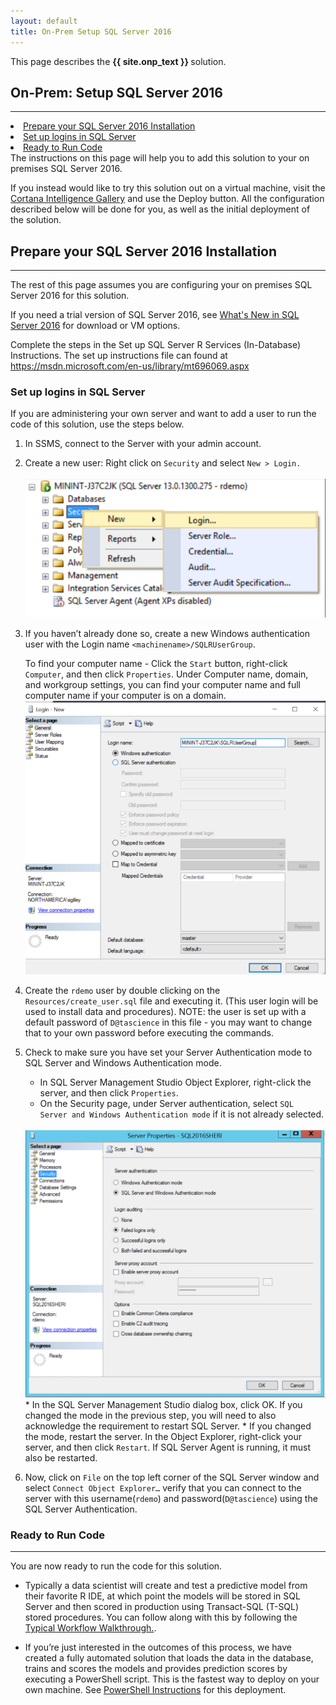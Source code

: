 ```yaml
---
layout: default
title: On-Prem Setup SQL Server 2016
---
```

<div class="alert alert-success" role="alert"> This page describes the 
<strong> 
{{ site.onp_text }}
</strong>
solution.
</div> 

## On-Prem: Setup SQL Server 2016 
--------------------------

<div class="row">
    <div class="col-md-6">
        <div class="toc">
            <li><a href="#prepare-your-sql-server-2016-installation">Prepare your SQL Server 2016 Installation</a></li>
            <li><a href="#set-up-logins-in-sql-server">Set up logins in SQL Server</a></li>
            <li><a href="#ready-to-run-code">Ready to Run Code</a></li>
        </div>
    </div>
    <div class="col-md-6">
        The instructions on this page will help you to add this solution to your on premises SQL Server 2016.  
        <p>
        If you instead would like to try this solution out on a virtual machine, visit the <a href="{{ site.deploy_url }}">Cortana Intelligence Gallery</a> and use the Deploy button.  All the configuration described below will be done for you, as well as the initial deployment of the solution. </p>
    </div>
</div>

## Prepare your SQL Server 2016 Installation
-------------------------------------------

The rest of this page assumes you are configuring your on premises SQL Server 2016 for this solution.

If you need a trial version of SQL Server 2016, see [What's New in SQL Server 2016](https://msdn.microsoft.com/en-us/library/bb500435.aspx) for download or VM options. 

Complete the steps in the Set up SQL Server R Services (In-Database) Instructions. The set up instructions file can found at  <a href="https://msdn.microsoft.com/en-us/library/mt696069.aspx" target="_blank"> https://msdn.microsoft.com/en-us/library/mt696069.aspx</a>

### Set up logins in SQL Server
If you are administering your own server and want to add a user to run the code of this solution, use the steps below.

1.	In SSMS, connect to the Server with your admin account.
2.	Create a new user: Right click on <code>Security</code> and select <code>New &gt; Login.</code> <br/>
    <br/>
    <img src="images/newuser.png" >

 
3.	If you haven’t already done so, create a new Windows authentication user with the Login name <code>&lt;machinename&gt;/SQLRUserGroup</code>. 
    
    To find your computer name - Click the <code>Start</code> button, right-click <code>Computer</code>, and then click <code>Properties</code>. Under Computer name, domain, and workgroup settings, you can find your computer name and full computer name if your computer is on a domain.
    <br/>
    <img src="images/sqluser.png"  >
 
4. Create the `rdemo` user  by double clicking on the <code>Resources/create_user.sql</code> file and executing it. (This user login will be used to install data and procedures).  NOTE: the user is set up with a default password of `D@tascience` in this file - you may want to change that to your own password before executing the commands.

5. 	Check to make sure you have set your Server Authentication mode to SQL Server and Windows Authentication mode. 
    *	In SQL Server Management Studio Object Explorer, right-click the server, and then click <code>Properties</code>.
    *	On the Security page, under Server authentication, select <code>SQL Server and Windows Authentication mode</code> if it is not already selected.
    <br/>
    <img src="images/authmode.png"  >
    *	In the SQL Server Management Studio dialog box, click OK.  If you changed the mode in the previous step, you will need to also acknowledge the requirement to restart SQL Server.
    * If you changed the mode, restart the server.  In the Object Explorer, right-click your server, and then click <code>Restart</code>. If SQL Server Agent is running, it must also be restarted.

6.	Now, click on <code>File</code> on the top left corner of the SQL Server window and select <code>Connect Object Explorer…</code> verify that you can connect to the server with this username(<code>rdemo</code>) and password(<code>D@tascience</code>) using the SQL Server Authentication.


### Ready to Run Code 
---------------------

You are now ready to run the code for this solution.  

* Typically a data scientist will create and test a predictive model from their favorite R IDE, at which point the models will be stored in SQL Server and then scored in production using Transact-SQL (T-SQL) stored procedures. 
You can follow along with this by following the <a href="Typical.html">Typical Workflow Walkthrough.</a>.

* If you’re just interested in the outcomes of this process, we have created a fully automated solution that loads the data in the database, trains and scores the models and provides prediction scores by executing a PowerShell script. This is the fastest way to deploy on your own machine. See <a href="Powershell_Instructions.html">PowerShell Instructions</a> for this deployment.
	